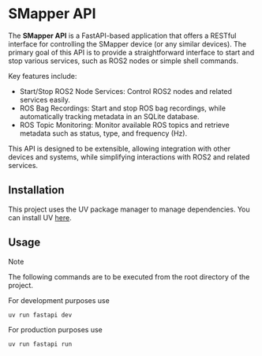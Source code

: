 # SMapper API

The **SMapper API** is a FastAPI-based application that offers a RESTful interface for controlling the SMapper device (or any similar devices).
The primary goal of this API is to provide a straightforward interface to start and stop various services, such as ROS2 nodes or simple shell commands.

Key features include:

- Start/Stop ROS2 Node Services: Control ROS2 nodes and related services easily.
- ROS Bag Recordings: Start and stop ROS bag recordings, while automatically tracking metadata in an SQLite database.
- ROS Topic Monitoring: Monitor available ROS topics and retrieve metadata such as status, type, and frequency (Hz).

This API is designed to be extensible, allowing integration with other devices and systems, while simplifying interactions with ROS2 and related services.

## Installation

This project uses the UV package manager to manage dependencies. You can install UV [here](https://docs.astral.sh/uv/getting-started/installation/).

## Usage

> [!NOTE]
> The following commands are to be executed from the root directory of the project.

For development purposes use

```sh
uv run fastapi dev
```

For production purposes use

```sh
uv run fastapi run
```
